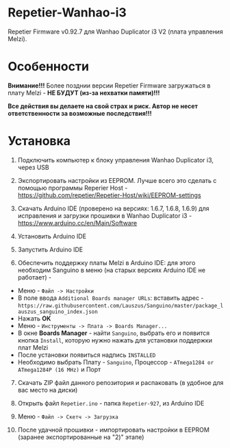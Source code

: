 # Repetier-Wanhao-i3
Repetier Firmware v0.92.7 для Wanhao Duplicator i3 V2 (плата управления Melzi).

# Особенности
**Внимание!!!** Более позднии версии Repetier Firmware загружаться в плату Melzi - **НЕ БУДУТ (из-за нехватки памяти)!!!**

**Все действия вы делаете на свой страх и риск. Автор не несет ответственности за возможные последствия!!!**

# Установка
1) Подключить компьютер к блоку управления Wanhao Duplicator i3, через USB

2) Экспортировать настройки из EEPROM. Лучше всего это сделать с помощью программы Reperier Host - https://github.com/repetier/Repetier-Host/wiki/EEPROM-settings

3) Скачать Arduino IDE (проверено на версиях: 1.6.7, 1.6.8, 1.6.9) для исправления и загрузки прошивки в Wanhao Duplicator i3 - https://www.arduino.cc/en/Main/Software

4) Установить Arduino IDE

5) Запустить Arduino IDE

6) Обеспечить поддержку платы Melzi в Arduino IDE: для этого необходим Sanguino в меню (на старых версиях Arduino IDE не работает) -

  * Меню - `Файл -> Настройки`
  * В поле ввода `Additional Boards manager URLs`: вставить адрес - `https://raw.githubusercontent.com/Lauszus/Sanguino/master/package_lauszus_sanguino_index.json`
  * Нажать **OK**
  * Меню - `Инструменты -> Плата -> Boards Manager...`
  * В окне **Boards Manager** - найти `Sanguino`, выбрать его и появится кнопка `Install`, которую нужно нажать для установки поддержки плат Melzi
  * После установки появиться надпись `INSTALLED`
  * Необходимо выбрать Плату - `Sanguino`, Процессор - `ATmega1284 or ATmega1284P (16 MHz)` и Порт

7) Скачать ZIP файл данного репозитория и распаковать (в удобное для вас место на диски)

8) Открыть файл `Repetier.ino` - папка `Repetier-927`, из Arduino IDE

9) Меню - `Файл -> Скетч -> Загрузка`

10) После удачной прошивки - импортировать настройки в EEPROM (заранее экспортированные на "2)" этапе)
